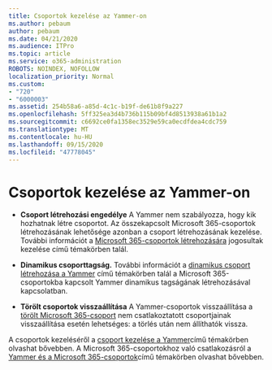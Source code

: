 ```yaml
---
title: Csoportok kezelése az Yammer-on
ms.author: pebaum
author: pebaum
ms.date: 04/21/2020
ms.audience: ITPro
ms.topic: article
ms.service: o365-administration
ROBOTS: NOINDEX, NOFOLLOW
localization_priority: Normal
ms.custom:
- "720"
- "6000003"
ms.assetid: 254b58a6-a85d-4c1c-b19f-de61b8f9a227
ms.openlocfilehash: 5ff325ea3d4b736b115b09bf4d8513938a61b1a2
ms.sourcegitcommit: c6692ce0fa1358ec3529e59ca0ecdfdea4cdc759
ms.translationtype: MT
ms.contentlocale: hu-HU
ms.lasthandoff: 09/15/2020
ms.locfileid: "47778045"
---
```

# <a name="manage-groups-in-yammer"></a>Csoportok kezelése az Yammer-on

- **Csoport létrehozási engedélye** A Yammer nem szabályozza, hogy kik hozhatnak létre csoportot. Az összekapcsolt Microsoft 365-csoportok létrehozásának lehetősége azonban a csoport létrehozásának kezelése. További információt a [Microsoft 365-csoportok létrehozására](https://docs.microsoft.com/microsoft-365/admin/create-groups/manage-creation-of-groups) jogosultak kezelése című témakörben talál.

- **Dinamikus csoporttagság.** További információt a [dinamikus csoport létrehozása a Yammer](https://docs.microsoft.com/yammer/manage-yammer-groups/create-a-dynamic-group) című témakörben talál a Microsoft 365-csoportokba kapcsolt Yammer dinamikus tagságának létrehozásával kapcsolatban.

- **Törölt csoportok visszaállítása** A Yammer-csoportok visszaállítása a [törölt Microsoft 365-csoport](https://docs.microsoft.com/microsoft-365/admin/create-groups/restore-deleted-group) nem csatlakoztatott csoportjainak visszaállítása esetén lehetséges: a törlés után nem állíthatók vissza.

A csoportok kezeléséről a [csoport kezelése a Yammer](https://support.office.com/article/Manage-a-group-in-Yammer-6e05c6d6-5548-4c88-89cd-e6757a514ef2)című témakörben olvashat bővebben. A Microsoft 365-csoportokhoz való csatlakozásról a [Yammer és a Microsoft 365-csoportok](https://docs.microsoft.com/yammer/manage-yammer-groups/yammer-and-office-365-groups)című témakörben olvashat bővebben.
  